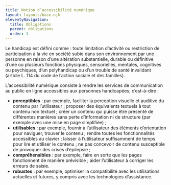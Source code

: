 ```yaml
---
title: Notion d’accessibilité numérique
layout: layouts/base.njk
eleventyNavigation:
  title: Obligations
  parent: obligations
  order: 1
---
```


Le handicap est défini comme : toute limitation d’activité ou restriction de participation à la vie en société subie dans son environnement par une personne en raison d’une altération substantielle, durable ou définitive d’une ou plusieurs fonctions physiques, sensorielles, mentales, cognitives ou psychiques, d’un polyhandicap ou d’un trouble de santé invalidant (article L. 114 du code de l’action sociale et des familles).

L’accessibilité numérique consiste à rendre les services de communication au public en ligne accessibles aux personnes handicapées, c’est-à-dire :

- **perceptibles** : par exemple, faciliter la perception visuelle et auditive du contenu par l’utilisateur ; proposer des équivalents textuels à tout contenu non textuel ; créer un contenu qui puisse être présenté de différentes manières sans perte d’information ni de structure (par exemple avec une mise en page simplifiée) ;
- **utilisables** : par exemple, fournir à l’utilisateur des éléments d’orientation pour naviguer, trouver le contenu ; rendre toutes les fonctionnalités accessibles au clavier ; laisser à l’utilisateur suffisamment de temps pour lire et utiliser le contenu ; ne pas concevoir de contenu susceptible de provoquer des crises d’épilepsie ;
- **compréhensibles** : par exemple, faire en sorte que les pages fonctionnent de manière prévisible ; aider l’utilisateur à corriger les erreurs de saisie.
- **robustes** : par exemple, optimiser la compatibilité avec les utilisations actuelles et futures, y compris avec les technologies d’assistance.
